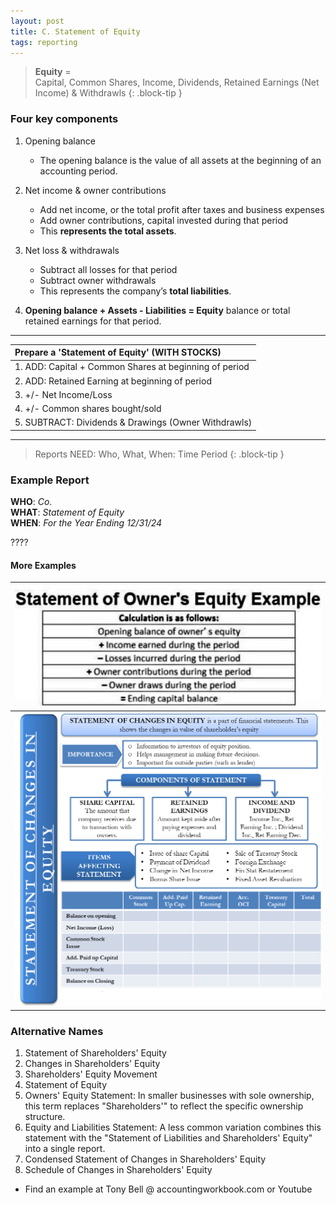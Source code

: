 ```yaml
---
layout: post
title: C. Statement of Equity
tags: reporting
---
```


> **Equity** =   
> Capital, Common Shares, Income, Dividends, Retained Earnings (Net Income) & Withdrawls
{: .block-tip }

### Four key components

1. Opening balance 
   - The opening balance is the value of all assets at the beginning of an accounting period.
  
2. Net income & owner contributions 
   - Add net income, or the total profit after taxes and business expenses
   - Add owner contributions, capital invested during that period
   - This **represents the total assets**.
  
3. Net loss & withdrawals 
   - Subtract all losses for that period   
   - Subtract owner withdrawals  
   - This represents the company’s **total liabilities**. 
  
4. **Opening balance + Assets - Liabilities = Equity** balance or total retained earnings for that period.


---

|Prepare a 'Statement of Equity' (WITH STOCKS)|
|:-|
|1. ADD: Capital + Common Shares at beginning of period|
|2. ADD: Retained Earning at beginning of period|
|3.  +/- Net Income/Loss|
|4.  +/- Common shares bought/sold|
|5. SUBTRACT: Dividends & Drawings (Owner Withdrawls)|

---

> Reports NEED: Who, What, When: Time Period
{: .block-tip }

### Example Report

**WHO**: *Co.*  
**WHAT**: *Statement of Equity*  
**WHEN**: *For the Year Ending 12/31/24*  

????

#### More Examples

| ![Example 1](/assets/misc/Statement-of-Owners-Equity-Example.jpg) |
|:-:|
| ![Example 2](/assets/misc/Statement-of-Stockholders-Equity.png)|

### Alternative Names

1. Statement of Shareholders' Equity   
2. Changes in Shareholders' Equity   
3. Shareholders' Equity Movement  
4. Statement of Equity   
5. Owners' Equity Statement: In smaller businesses with sole ownership, this term replaces "Shareholders'" to reflect the specific ownership structure.   
6. Equity and Liabilities Statement: A less common variation combines this statement with the "Statement of Liabilities and Shareholders' Equity" into a single report.   
7. Condensed Statement of Changes in Shareholders' Equity   
8. Schedule of Changes in Shareholders' Equity   
   
- Find an example at Tony Bell @ accountingworkbook.com or Youtube
